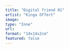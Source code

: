 ```yaml
---
title: "Digital friend 01"
artist: "Kinga Offert"
image:
type: "Inne"
url:
format: "14x14x2cm"
featured: false
---
```

